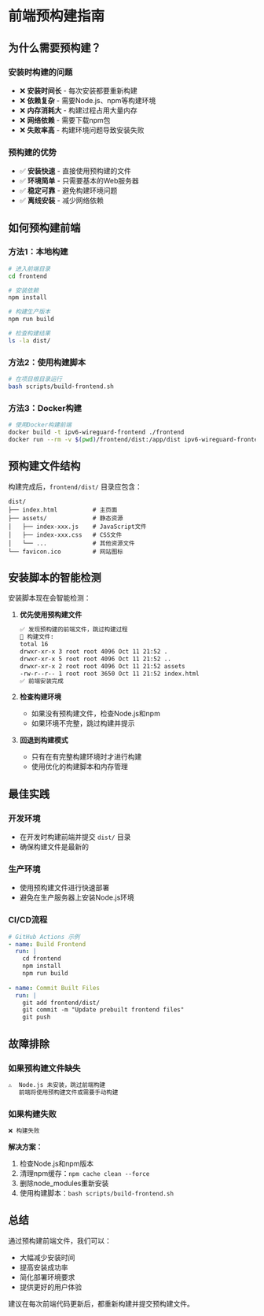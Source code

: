 # 前端预构建指南

## 为什么需要预构建？

### 安装时构建的问题
- ❌ **安装时间长** - 每次安装都要重新构建
- ❌ **依赖复杂** - 需要Node.js、npm等构建环境
- ❌ **内存消耗大** - 构建过程占用大量内存
- ❌ **网络依赖** - 需要下载npm包
- ❌ **失败率高** - 构建环境问题导致安装失败

### 预构建的优势
- ✅ **安装快速** - 直接使用预构建的文件
- ✅ **环境简单** - 只需要基本的Web服务器
- ✅ **稳定可靠** - 避免构建环境问题
- ✅ **离线安装** - 减少网络依赖

## 如何预构建前端

### 方法1：本地构建
```bash
# 进入前端目录
cd frontend

# 安装依赖
npm install

# 构建生产版本
npm run build

# 检查构建结果
ls -la dist/
```

### 方法2：使用构建脚本
```bash
# 在项目根目录运行
bash scripts/build-frontend.sh
```

### 方法3：Docker构建
```bash
# 使用Docker构建前端
docker build -t ipv6-wireguard-frontend ./frontend
docker run --rm -v $(pwd)/frontend/dist:/app/dist ipv6-wireguard-frontend
```

## 预构建文件结构

构建完成后，`frontend/dist/` 目录应包含：
```
dist/
├── index.html          # 主页面
├── assets/             # 静态资源
│   ├── index-xxx.js    # JavaScript文件
│   ├── index-xxx.css   # CSS文件
│   └── ...             # 其他资源文件
└── favicon.ico         # 网站图标
```

## 安装脚本的智能检测

安装脚本现在会智能检测：

1. **优先使用预构建文件**
   ```bash
   ✅ 发现预构建的前端文件，跳过构建过程
   📁 构建文件:
   total 16
   drwxr-xr-x 3 root root 4096 Oct 11 21:52 .
   drwxr-xr-x 5 root root 4096 Oct 11 21:52 ..
   drwxr-xr-x 2 root root 4096 Oct 11 21:52 assets
   -rw-r--r-- 1 root root 3650 Oct 11 21:52 index.html
   ✅ 前端安装完成
   ```

2. **检查构建环境**
   - 如果没有预构建文件，检查Node.js和npm
   - 如果环境不完整，跳过构建并提示

3. **回退到构建模式**
   - 只有在有完整构建环境时才进行构建
   - 使用优化的构建脚本和内存管理

## 最佳实践

### 开发环境
- 在开发时构建前端并提交 `dist/` 目录
- 确保构建文件是最新的

### 生产环境
- 使用预构建文件进行快速部署
- 避免在生产服务器上安装Node.js环境

### CI/CD流程
```yaml
# GitHub Actions 示例
- name: Build Frontend
  run: |
    cd frontend
    npm install
    npm run build
    
- name: Commit Built Files
  run: |
    git add frontend/dist/
    git commit -m "Update prebuilt frontend files"
    git push
```

## 故障排除

### 如果预构建文件缺失
```bash
⚠️  Node.js 未安装，跳过前端构建
   前端将使用预构建文件或需要手动构建
```

### 如果构建失败
```bash
❌ 构建失败
```

**解决方案：**
1. 检查Node.js和npm版本
2. 清理npm缓存：`npm cache clean --force`
3. 删除node_modules重新安装
4. 使用构建脚本：`bash scripts/build-frontend.sh`

## 总结

通过预构建前端文件，我们可以：
- 大幅减少安装时间
- 提高安装成功率
- 简化部署环境要求
- 提供更好的用户体验

建议在每次前端代码更新后，都重新构建并提交预构建文件。
